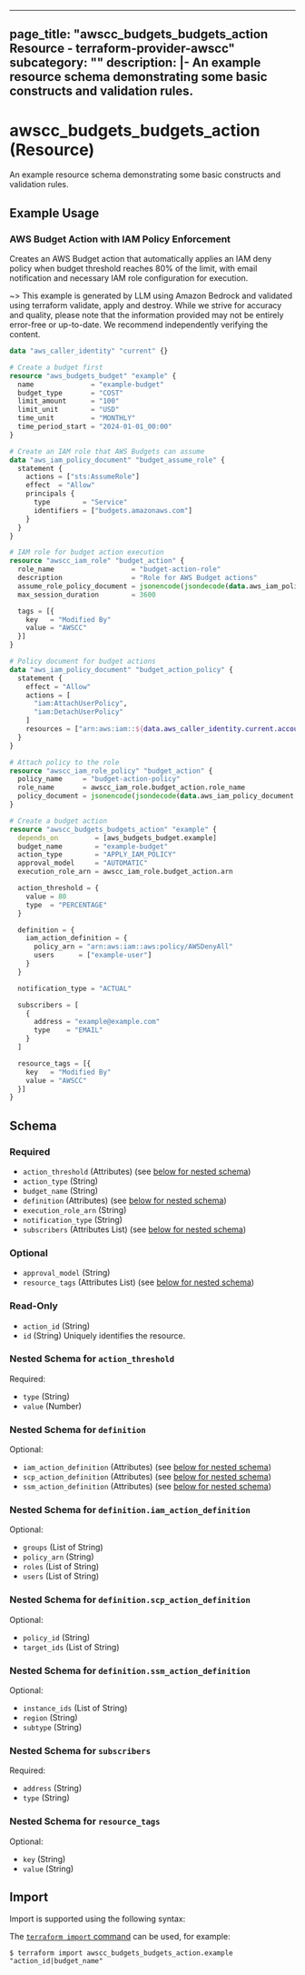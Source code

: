 
---
page_title: "awscc_budgets_budgets_action Resource - terraform-provider-awscc"
subcategory: ""
description: |-
  An example resource schema demonstrating some basic constructs and validation rules.
---

# awscc_budgets_budgets_action (Resource)

An example resource schema demonstrating some basic constructs and validation rules.

## Example Usage

### AWS Budget Action with IAM Policy Enforcement

Creates an AWS Budget action that automatically applies an IAM deny policy when budget threshold reaches 80% of the limit, with email notification and necessary IAM role configuration for execution.

~> This example is generated by LLM using Amazon Bedrock and validated using terraform validate, apply and destroy. While we strive for accuracy and quality, please note that the information provided may not be entirely error-free or up-to-date. We recommend independently verifying the content.

```terraform
data "aws_caller_identity" "current" {}

# Create a budget first
resource "aws_budgets_budget" "example" {
  name              = "example-budget"
  budget_type       = "COST"
  limit_amount      = "100"
  limit_unit        = "USD"
  time_unit         = "MONTHLY"
  time_period_start = "2024-01-01_00:00"
}

# Create an IAM role that AWS Budgets can assume
data "aws_iam_policy_document" "budget_assume_role" {
  statement {
    actions = ["sts:AssumeRole"]
    effect  = "Allow"
    principals {
      type        = "Service"
      identifiers = ["budgets.amazonaws.com"]
    }
  }
}

# IAM role for budget action execution
resource "awscc_iam_role" "budget_action" {
  role_name                   = "budget-action-role"
  description                 = "Role for AWS Budget actions"
  assume_role_policy_document = jsonencode(jsondecode(data.aws_iam_policy_document.budget_assume_role.json))
  max_session_duration        = 3600

  tags = [{
    key   = "Modified By"
    value = "AWSCC"
  }]
}

# Policy document for budget actions
data "aws_iam_policy_document" "budget_action_policy" {
  statement {
    effect = "Allow"
    actions = [
      "iam:AttachUserPolicy",
      "iam:DetachUserPolicy"
    ]
    resources = ["arn:aws:iam::${data.aws_caller_identity.current.account_id}:user/*"]
  }
}

# Attach policy to the role
resource "awscc_iam_role_policy" "budget_action" {
  policy_name     = "budget-action-policy"
  role_name       = awscc_iam_role.budget_action.role_name
  policy_document = jsonencode(jsondecode(data.aws_iam_policy_document.budget_action_policy.json))
}

# Create a budget action
resource "awscc_budgets_budgets_action" "example" {
  depends_on         = [aws_budgets_budget.example]
  budget_name        = "example-budget"
  action_type        = "APPLY_IAM_POLICY"
  approval_model     = "AUTOMATIC"
  execution_role_arn = awscc_iam_role.budget_action.arn

  action_threshold = {
    value = 80
    type  = "PERCENTAGE"
  }

  definition = {
    iam_action_definition = {
      policy_arn = "arn:aws:iam::aws:policy/AWSDenyAll"
      users      = ["example-user"]
    }
  }

  notification_type = "ACTUAL"

  subscribers = [
    {
      address = "example@example.com"
      type    = "EMAIL"
    }
  ]

  resource_tags = [{
    key   = "Modified By"
    value = "AWSCC"
  }]
}
```

<!-- schema generated by tfplugindocs -->
## Schema

### Required

- `action_threshold` (Attributes) (see [below for nested schema](#nestedatt--action_threshold))
- `action_type` (String)
- `budget_name` (String)
- `definition` (Attributes) (see [below for nested schema](#nestedatt--definition))
- `execution_role_arn` (String)
- `notification_type` (String)
- `subscribers` (Attributes List) (see [below for nested schema](#nestedatt--subscribers))

### Optional

- `approval_model` (String)
- `resource_tags` (Attributes List) (see [below for nested schema](#nestedatt--resource_tags))

### Read-Only

- `action_id` (String)
- `id` (String) Uniquely identifies the resource.

<a id="nestedatt--action_threshold"></a>
### Nested Schema for `action_threshold`

Required:

- `type` (String)
- `value` (Number)


<a id="nestedatt--definition"></a>
### Nested Schema for `definition`

Optional:

- `iam_action_definition` (Attributes) (see [below for nested schema](#nestedatt--definition--iam_action_definition))
- `scp_action_definition` (Attributes) (see [below for nested schema](#nestedatt--definition--scp_action_definition))
- `ssm_action_definition` (Attributes) (see [below for nested schema](#nestedatt--definition--ssm_action_definition))

<a id="nestedatt--definition--iam_action_definition"></a>
### Nested Schema for `definition.iam_action_definition`

Optional:

- `groups` (List of String)
- `policy_arn` (String)
- `roles` (List of String)
- `users` (List of String)


<a id="nestedatt--definition--scp_action_definition"></a>
### Nested Schema for `definition.scp_action_definition`

Optional:

- `policy_id` (String)
- `target_ids` (List of String)


<a id="nestedatt--definition--ssm_action_definition"></a>
### Nested Schema for `definition.ssm_action_definition`

Optional:

- `instance_ids` (List of String)
- `region` (String)
- `subtype` (String)



<a id="nestedatt--subscribers"></a>
### Nested Schema for `subscribers`

Required:

- `address` (String)
- `type` (String)


<a id="nestedatt--resource_tags"></a>
### Nested Schema for `resource_tags`

Optional:

- `key` (String)
- `value` (String)

## Import

Import is supported using the following syntax:

The [`terraform import` command](https://developer.hashicorp.com/terraform/cli/commands/import) can be used, for example:

```shell
$ terraform import awscc_budgets_budgets_action.example "action_id|budget_name"
```
